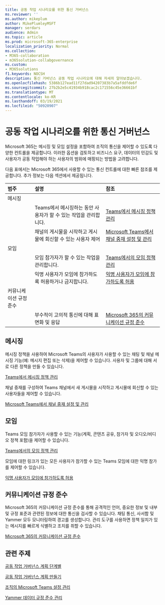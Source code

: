 ```yaml
---
title: 공동 작업 시나리오를 위한 통신 거버넌스
ms.reviewer: ''
ms.author: mikeplum
author: MikePlumleyMSFT
manager: serdars
audience: Admin
ms.topic: article
ms.prod: microsoft-365-enterprise
localization_priority: Normal
ms.collection:
- M365-collaboration
- m365solution-collabgovernance
ms.custom:
- M365solutions
f1.keywords: NOCSH
description: 통신 거버넌스 공동 작업 시나리오에 대해 자세히 알아보겠습니다.
ms.openlocfilehash: 5386b127ead11f27dad94207383b7a5afddfde6f
ms.sourcegitcommit: 27b2b2e5c41934b918cac2c171556c45e36661bf
ms.translationtype: MT
ms.contentlocale: ko-KR
ms.lasthandoff: 03/19/2021
ms.locfileid: "50920907"
---
```

# <a name="communications-governance-for-collaboration-scenarios"></a>공동 작업 시나리오를 위한 통신 거버넌스

Microsoft 365는 메시징 및 모임 설정을 포함하여 조직의 통신을 제어할 수 있도록 다양한 컨트롤을 제공합니다. 이러한 옵션을 검토하고 비즈니스 요구, 데이터의 민감도 및 사용자가 공동 작업해야 하는 사용자의 범위에 매핑되는 방법을 고려합니다.

다음 표에서는 Microsoft 365에서 사용할 수 있는 통신 컨트롤에 대한 빠른 참조를 제공합니다. 추가 정보는 다음 섹션에서 제공됩니다.

|범주|설명|참조|
|:-------|:----------|:--------|
|메시징|||
||Teams에서 메시징하는 동안 사용자가 할 수 있는 작업을 관리합니다.|[Teams에서 메시징 정책 관리](/microsoftteams/messaging-policies-in-teams)|
||채널의 게시물을 시작하고 게시물에 회신할 수 있는 사용자 제어|[Microsoft Teams에서 채널 중재 설정 및 관리](/microsoftteams/manage-channel-moderation-in-teams)|
|모임|||
||모임 참가자가 할 수 있는 작업을 관리합니다.|[Teams에서의 모임 정책 관리](/microsoftteams/meeting-policies-in-teams)|
||익명 사용자가 모임에 참가하도록 허용하거나 금지합니다.|[익명 사용자가 모임에 참가하도록 허용](/microsoftteams/meeting-settings-in-teams#allow-anonymous-users-to-join-meetings)|
|커뮤니케이션 규정 준수|||
||부수적이 고의적 통신에 대해 표면화 및 응답|[Microsoft 365의 커뮤니케이션 규정 준수](../compliance/communication-compliance.md)|

## <a name="messaging"></a>메시징

메시징 정책을 사용하여 Microsoft Teams의 사용자가 사용할 수 있는 채팅 및 채널 메시징 기능(예: 메시지 편집 또는 삭제)을 제어할 수 있습니다. 사용자 및 그룹에 대해 서로 다른 정책을 만들 수 있습니다.

[Teams에서 메시징 정책 관리](/microsoftteams/messaging-policies-in-teams)

채널 중재를 구성하여 Teams 채널에서 새 게시물을 시작하고 게시물에 회신할 수 있는 사용자들을 제어할 수 있습니다.

[Microsoft Teams에서 채널 중재 설정 및 관리](/microsoftteams/manage-channel-moderation-in-teams)

## <a name="meetings"></a>모임

Teams 모임 참가자가 사용할 수 있는 기능(계획, 콘텐츠 공유, 참가자 및 오디오/비디오 정책 포함)을 제어할 수 있습니다.

[Teams에서의 모임 정책 관리](/microsoftteams/meeting-policies-in-teams)

모임에 대한 링크가 있는 모든 사용자가 참가할 수 있는 Teams 모임에 대한 익명 참가를 제어할 수 있습니다.

[익명 사용자가 모임에 참가하도록 허용](/microsoftteams/meeting-settings-in-teams#allow-anonymous-users-to-join-meetings)


## <a name="communication-compliance"></a>커뮤니케이션 규정 준수

Microsoft 365의 커뮤니케이션 규정 준수를 통해 공격적인 언어, 중요한 정보 및 내부 및 규정 표준과 관련된 정보에 대한 통신을 검사할 수 있습니다. 채팅 통신, 사서함 및 Yammer 모두 모니터링하여 경고를 생성합니다. 관리 도구를 사용하면 정책 일치가 있는 메시지를 빠르게 식별하고 조치를 취할 수 있습니다.

[Microsoft 365의 커뮤니케이션 규정 준수](../compliance/communication-compliance.md)

## <a name="related-topics"></a>관련 주제

[공동 작업 거버넌스 계획 단계별](collaboration-governance-overview.md#collaboration-governance-planning-step-by-step)

[공동 작업 거버넌스 계획 만들기](collaboration-governance-first.md)

[조직의 Microsoft Teams 설정 관리](/microsoftteams/enable-features-office-365)

[Yammer 데이터 규정 준수 관리](/yammer/manage-security-and-compliance/manage-data-compliance)
